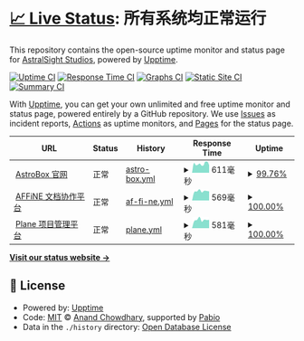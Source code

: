 # [📈 Live Status](https://uptime.astralsight.space): <!--live status--> **所有系统均正常运行**

This repository contains the open-source uptime monitor and status page for [AstralSight Studios](astralsight.space), powered by [Upptime](https://github.com/upptime/upptime).

[![Uptime CI](https://github.com/AstralSightStudios/uptime-monitor/workflows/Uptime%20CI/badge.svg)](https://github.com/AstralSightStudios/uptime-monitor/actions?query=workflow%3A%22Uptime+CI%22)
[![Response Time CI](https://github.com/AstralSightStudios/uptime-monitor/workflows/Response%20Time%20CI/badge.svg)](https://github.com/AstralSightStudios/uptime-monitor/actions?query=workflow%3A%22Response+Time+CI%22)
[![Graphs CI](https://github.com/AstralSightStudios/uptime-monitor/workflows/Graphs%20CI/badge.svg)](https://github.com/AstralSightStudios/uptime-monitor/actions?query=workflow%3A%22Graphs+CI%22)
[![Static Site CI](https://github.com/AstralSightStudios/uptime-monitor/workflows/Static%20Site%20CI/badge.svg)](https://github.com/AstralSightStudios/uptime-monitor/actions?query=workflow%3A%22Static+Site+CI%22)
[![Summary CI](https://github.com/AstralSightStudios/uptime-monitor/workflows/Summary%20CI/badge.svg)](https://github.com/AstralSightStudios/uptime-monitor/actions?query=workflow%3A%22Summary+CI%22)

With [Upptime](https://upptime.js.org), you can get your own unlimited and free uptime monitor and status page, powered entirely by a GitHub repository. We use [Issues](https://github.com/AstralSightStudios/uptime-monitor/issues) as incident reports, [Actions](https://github.com/AstralSightStudios/uptime-monitor/actions) as uptime monitors, and [Pages](https://uptime.astralsight.space) for the status page.

<!--start: status pages-->
<!-- This summary is generated by Upptime (https://github.com/upptime/upptime) -->
<!-- Do not edit this manually, your changes will be overwritten -->
<!-- prettier-ignore -->
| URL | Status | History | Response Time | Uptime |
| --- | ------ | ------- | ------------- | ------ |
| <img alt="" src="https://icons.duckduckgo.com/ip3/astrobox.online.ico" height="13"> [AstroBox 官网](https://astrobox.online) | 正常 | [astro-box.yml](https://github.com/AstralSightStudios/uptime-monitor/commits/HEAD/history/astro-box.yml) | <details><summary><img alt="Response time graph" src="./graphs/astro-box/response-time-week.png" height="20"> 611毫秒</summary><br><a href="https://uptime.astralsight.space/history/astro-box"><img alt="Response time 1146" src="https://img.shields.io/endpoint?url=https%3A%2F%2Fraw.githubusercontent.com%2FAstralSightStudios%2Fuptime-monitor%2FHEAD%2Fapi%2Fastro-box%2Fresponse-time.json"></a><br><a href="https://uptime.astralsight.space/history/astro-box"><img alt="24-hour response time 528" src="https://img.shields.io/endpoint?url=https%3A%2F%2Fraw.githubusercontent.com%2FAstralSightStudios%2Fuptime-monitor%2FHEAD%2Fapi%2Fastro-box%2Fresponse-time-day.json"></a><br><a href="https://uptime.astralsight.space/history/astro-box"><img alt="7-day response time 611" src="https://img.shields.io/endpoint?url=https%3A%2F%2Fraw.githubusercontent.com%2FAstralSightStudios%2Fuptime-monitor%2FHEAD%2Fapi%2Fastro-box%2Fresponse-time-week.json"></a><br><a href="https://uptime.astralsight.space/history/astro-box"><img alt="30-day response time 1119" src="https://img.shields.io/endpoint?url=https%3A%2F%2Fraw.githubusercontent.com%2FAstralSightStudios%2Fuptime-monitor%2FHEAD%2Fapi%2Fastro-box%2Fresponse-time-month.json"></a><br><a href="https://uptime.astralsight.space/history/astro-box"><img alt="1-year response time 1146" src="https://img.shields.io/endpoint?url=https%3A%2F%2Fraw.githubusercontent.com%2FAstralSightStudios%2Fuptime-monitor%2FHEAD%2Fapi%2Fastro-box%2Fresponse-time-year.json"></a></details> | <details><summary><a href="https://uptime.astralsight.space/history/astro-box">99.76%</a></summary><a href="https://uptime.astralsight.space/history/astro-box"><img alt="All-time uptime 99.10%" src="https://img.shields.io/endpoint?url=https%3A%2F%2Fraw.githubusercontent.com%2FAstralSightStudios%2Fuptime-monitor%2FHEAD%2Fapi%2Fastro-box%2Fuptime.json"></a><br><a href="https://uptime.astralsight.space/history/astro-box"><img alt="24-hour uptime 100.00%" src="https://img.shields.io/endpoint?url=https%3A%2F%2Fraw.githubusercontent.com%2FAstralSightStudios%2Fuptime-monitor%2FHEAD%2Fapi%2Fastro-box%2Fuptime-day.json"></a><br><a href="https://uptime.astralsight.space/history/astro-box"><img alt="7-day uptime 99.76%" src="https://img.shields.io/endpoint?url=https%3A%2F%2Fraw.githubusercontent.com%2FAstralSightStudios%2Fuptime-monitor%2FHEAD%2Fapi%2Fastro-box%2Fuptime-week.json"></a><br><a href="https://uptime.astralsight.space/history/astro-box"><img alt="30-day uptime 99.04%" src="https://img.shields.io/endpoint?url=https%3A%2F%2Fraw.githubusercontent.com%2FAstralSightStudios%2Fuptime-monitor%2FHEAD%2Fapi%2Fastro-box%2Fuptime-month.json"></a><br><a href="https://uptime.astralsight.space/history/astro-box"><img alt="1-year uptime 99.10%" src="https://img.shields.io/endpoint?url=https%3A%2F%2Fraw.githubusercontent.com%2FAstralSightStudios%2Fuptime-monitor%2FHEAD%2Fapi%2Fastro-box%2Fuptime-year.json"></a></details>
| <img alt="" src="https://icons.duckduckgo.com/ip3/affine.astralsight.space.ico" height="13"> [AFFiNE 文档协作平台](https://affine.astralsight.space) | 正常 | [af-fi-ne.yml](https://github.com/AstralSightStudios/uptime-monitor/commits/HEAD/history/af-fi-ne.yml) | <details><summary><img alt="Response time graph" src="./graphs/af-fi-ne/response-time-week.png" height="20"> 569毫秒</summary><br><a href="https://uptime.astralsight.space/history/af-fi-ne"><img alt="Response time 566" src="https://img.shields.io/endpoint?url=https%3A%2F%2Fraw.githubusercontent.com%2FAstralSightStudios%2Fuptime-monitor%2FHEAD%2Fapi%2Faf-fi-ne%2Fresponse-time.json"></a><br><a href="https://uptime.astralsight.space/history/af-fi-ne"><img alt="24-hour response time 557" src="https://img.shields.io/endpoint?url=https%3A%2F%2Fraw.githubusercontent.com%2FAstralSightStudios%2Fuptime-monitor%2FHEAD%2Fapi%2Faf-fi-ne%2Fresponse-time-day.json"></a><br><a href="https://uptime.astralsight.space/history/af-fi-ne"><img alt="7-day response time 569" src="https://img.shields.io/endpoint?url=https%3A%2F%2Fraw.githubusercontent.com%2FAstralSightStudios%2Fuptime-monitor%2FHEAD%2Fapi%2Faf-fi-ne%2Fresponse-time-week.json"></a><br><a href="https://uptime.astralsight.space/history/af-fi-ne"><img alt="30-day response time 569" src="https://img.shields.io/endpoint?url=https%3A%2F%2Fraw.githubusercontent.com%2FAstralSightStudios%2Fuptime-monitor%2FHEAD%2Fapi%2Faf-fi-ne%2Fresponse-time-month.json"></a><br><a href="https://uptime.astralsight.space/history/af-fi-ne"><img alt="1-year response time 566" src="https://img.shields.io/endpoint?url=https%3A%2F%2Fraw.githubusercontent.com%2FAstralSightStudios%2Fuptime-monitor%2FHEAD%2Fapi%2Faf-fi-ne%2Fresponse-time-year.json"></a></details> | <details><summary><a href="https://uptime.astralsight.space/history/af-fi-ne">100.00%</a></summary><a href="https://uptime.astralsight.space/history/af-fi-ne"><img alt="All-time uptime 99.97%" src="https://img.shields.io/endpoint?url=https%3A%2F%2Fraw.githubusercontent.com%2FAstralSightStudios%2Fuptime-monitor%2FHEAD%2Fapi%2Faf-fi-ne%2Fuptime.json"></a><br><a href="https://uptime.astralsight.space/history/af-fi-ne"><img alt="24-hour uptime 100.00%" src="https://img.shields.io/endpoint?url=https%3A%2F%2Fraw.githubusercontent.com%2FAstralSightStudios%2Fuptime-monitor%2FHEAD%2Fapi%2Faf-fi-ne%2Fuptime-day.json"></a><br><a href="https://uptime.astralsight.space/history/af-fi-ne"><img alt="7-day uptime 100.00%" src="https://img.shields.io/endpoint?url=https%3A%2F%2Fraw.githubusercontent.com%2FAstralSightStudios%2Fuptime-monitor%2FHEAD%2Fapi%2Faf-fi-ne%2Fuptime-week.json"></a><br><a href="https://uptime.astralsight.space/history/af-fi-ne"><img alt="30-day uptime 100.00%" src="https://img.shields.io/endpoint?url=https%3A%2F%2Fraw.githubusercontent.com%2FAstralSightStudios%2Fuptime-monitor%2FHEAD%2Fapi%2Faf-fi-ne%2Fuptime-month.json"></a><br><a href="https://uptime.astralsight.space/history/af-fi-ne"><img alt="1-year uptime 99.97%" src="https://img.shields.io/endpoint?url=https%3A%2F%2Fraw.githubusercontent.com%2FAstralSightStudios%2Fuptime-monitor%2FHEAD%2Fapi%2Faf-fi-ne%2Fuptime-year.json"></a></details>
| <img alt="" src="https://icons.duckduckgo.com/ip3/pm.astralsight.space.ico" height="13"> [Plane 项目管理平台](https://pm.astralsight.space) | 正常 | [plane.yml](https://github.com/AstralSightStudios/uptime-monitor/commits/HEAD/history/plane.yml) | <details><summary><img alt="Response time graph" src="./graphs/plane/response-time-week.png" height="20"> 581毫秒</summary><br><a href="https://uptime.astralsight.space/history/plane"><img alt="Response time 603" src="https://img.shields.io/endpoint?url=https%3A%2F%2Fraw.githubusercontent.com%2FAstralSightStudios%2Fuptime-monitor%2FHEAD%2Fapi%2Fplane%2Fresponse-time.json"></a><br><a href="https://uptime.astralsight.space/history/plane"><img alt="24-hour response time 580" src="https://img.shields.io/endpoint?url=https%3A%2F%2Fraw.githubusercontent.com%2FAstralSightStudios%2Fuptime-monitor%2FHEAD%2Fapi%2Fplane%2Fresponse-time-day.json"></a><br><a href="https://uptime.astralsight.space/history/plane"><img alt="7-day response time 581" src="https://img.shields.io/endpoint?url=https%3A%2F%2Fraw.githubusercontent.com%2FAstralSightStudios%2Fuptime-monitor%2FHEAD%2Fapi%2Fplane%2Fresponse-time-week.json"></a><br><a href="https://uptime.astralsight.space/history/plane"><img alt="30-day response time 587" src="https://img.shields.io/endpoint?url=https%3A%2F%2Fraw.githubusercontent.com%2FAstralSightStudios%2Fuptime-monitor%2FHEAD%2Fapi%2Fplane%2Fresponse-time-month.json"></a><br><a href="https://uptime.astralsight.space/history/plane"><img alt="1-year response time 603" src="https://img.shields.io/endpoint?url=https%3A%2F%2Fraw.githubusercontent.com%2FAstralSightStudios%2Fuptime-monitor%2FHEAD%2Fapi%2Fplane%2Fresponse-time-year.json"></a></details> | <details><summary><a href="https://uptime.astralsight.space/history/plane">100.00%</a></summary><a href="https://uptime.astralsight.space/history/plane"><img alt="All-time uptime 100.00%" src="https://img.shields.io/endpoint?url=https%3A%2F%2Fraw.githubusercontent.com%2FAstralSightStudios%2Fuptime-monitor%2FHEAD%2Fapi%2Fplane%2Fuptime.json"></a><br><a href="https://uptime.astralsight.space/history/plane"><img alt="24-hour uptime 100.00%" src="https://img.shields.io/endpoint?url=https%3A%2F%2Fraw.githubusercontent.com%2FAstralSightStudios%2Fuptime-monitor%2FHEAD%2Fapi%2Fplane%2Fuptime-day.json"></a><br><a href="https://uptime.astralsight.space/history/plane"><img alt="7-day uptime 100.00%" src="https://img.shields.io/endpoint?url=https%3A%2F%2Fraw.githubusercontent.com%2FAstralSightStudios%2Fuptime-monitor%2FHEAD%2Fapi%2Fplane%2Fuptime-week.json"></a><br><a href="https://uptime.astralsight.space/history/plane"><img alt="30-day uptime 100.00%" src="https://img.shields.io/endpoint?url=https%3A%2F%2Fraw.githubusercontent.com%2FAstralSightStudios%2Fuptime-monitor%2FHEAD%2Fapi%2Fplane%2Fuptime-month.json"></a><br><a href="https://uptime.astralsight.space/history/plane"><img alt="1-year uptime 100.00%" src="https://img.shields.io/endpoint?url=https%3A%2F%2Fraw.githubusercontent.com%2FAstralSightStudios%2Fuptime-monitor%2FHEAD%2Fapi%2Fplane%2Fuptime-year.json"></a></details>

<!--end: status pages-->

[**Visit our status website →**](https://uptime.astralsight.space)

## 📄 License

- Powered by: [Upptime](https://github.com/upptime/upptime)
- Code: [MIT](./LICENSE) © [Anand Chowdhary](https://anandchowdhary.com), supported by [Pabio](https://pabio.com)
- Data in the `./history` directory: [Open Database License](https://opendatacommons.org/licenses/odbl/1-0/)
